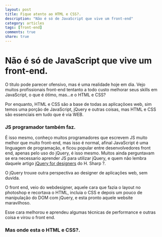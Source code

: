 ```yaml
---
layout: post
title: Fique atento ao HTML e CSS?.
description: "Não é só de JavaScript que vive um front-end"
category: articles
tags: [front-end]
comments: true
share: true
---
```


# Não é só de JavaScript que vive um front-end.
O titulo pode parecer ofensivo, mas é uma realidade hoje em dia. Vejo muitos profissionais front-end tentanto a todo custo melhorar seus skills em JavaScript, o que é ótimo, mas...e o HTML e CSS?

Por enquanto, HTML e CSS são a base de todas as aplicaçõoes web, sim temos uma porção de JavaScript, jQuery e outras coisas, mas HTML e CSS são essenciais em tudo que é via WEB.

### JS programador também faz.
É isso mesmo, conheço muitos programadores que escrevem JS muito melhor que muito front-end, mas isso é normal, afinal JavaScript é uma linguagem de programação, e ficou popular entre desenvolvedores front end, apenas pelo uso do jQuery, é isso mesmo. Muitos ainda perguntavam se era necessario aprender JS para utilizar jQuery, e quem não lembra daquele artigo [jQuery for designers](http://jqueryfordesigners.com/) do H. Sharp ?.

O jQuery trouxe outra perspectiva ao designer de aplicações web, sem duvida.

O front end, veio do webdesigner, aquele cara que fazia o layout no photoshop e recortava o HTML, incluia o CSS e depois um pouco de manipulação do DOM com jQuery, e esta pronto aquele website maravilhoso.

Esse cara melhorou e aprendeu algumas técnicas de performance e outras coisa e virou o front end.

### Mas onde esta o HTML e CSS?.
